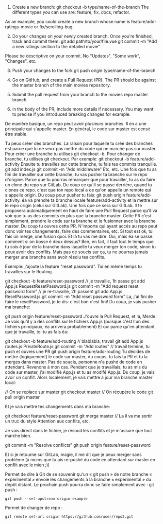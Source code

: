 1. Create a new branch:
git checkout -b type/name-of-the-branch
The different types you can use are: feature, fix, docs, refactor.

As an example, you could create a new branch whose name is feature/add-ratings-movie or fix/scrolling-bug.

2. Do your changes on your newly created branch. Once you're finished, track and commit them:
git add path/to/your/file.vue
git commit -m "Add a new ratings section to the detailed movie"

Please be descriptive on your commit. No "Updates", "Some work", "Changes", etc.

3. Push your changes to the fork
git push origin type/name-of-the-branch

4. Go on GitHub, and create a Pull Request (PR). The PR should be against the master branch of the main movies repository.

5. Submit the pull request from your branch to the movies repo master branch.

6. In the body of the PR, include more details if necessary. You may want to precise if you introduced breaking changes for example.



De manière basique, un repo peut avoir plusieurs branches. Il en a une principale qui s'appelle master. En général, le code sur master est censé étre stable.

Tu peux créer des branches. La raison pour laquelle tu crée des branches est parce que tu ne veux pas mettre du code qui ne marche pas sur master. 
Pour créer une branche tu utilises git checkout -b. Pour changer de branche, tu utilises git checkout.
Par exemple: git checkout -b feature/add-activity
Ensuite tu travailles sur cette branche, tu fais tes commits tranquille.
git add index.js
git commit -m "Add middleware"
Etc, etc.
Une fois que tu as fini de travailler sur cette branche, tu vas pusher ta branche sur le repo d'origine.
Parce que tu pourras remarquer que pour travailler, tu as du faire un clone du repo sur GitLab. Du coup ce qu'il se passe derriére, quand tu clones ce repo, c'est que ton repo local a ce qu'on appelle un remote qui s'appelle origin.
Du coup pour pusher tu fais: git push origin feature/add-activity. éa va prendre ta branche locale feature/add-activity et la mettre sur le repo origin (celui sur GitLab).
Une fois que ce sera sur GitLab. Il te proposera automatiquement en haut de faire une Pull Request parce qu'il va voir que tu as des commits en plus que la branche master.
Cette PR c'est simplement, prendre le code sur ta branche et le fusionner avec la branche master. Du coup tu ouvres cette PR. N'importe qui ayant accés au repo peut donc voir tes changements, faire des commentaires, etc.
Si tout est ok, tu fais un merge, une fusion quoi.
Et là tu vas me dire.
Oui, mais éa se passe comment si on bosse é deux dessus?
Ben, en fait, il faut tout le temps que tu sois é jour de la branche dans laquelle tu veux merger ton code, sinon tu peux avoir des conflits. Mais pas de soucis sur ça, tu ne pourras jamais merger une branche sans avoir résolu tes conflits.

Exemple: j'ajoute la feature "reset password". Toi en méme temps tu travailles sur le Routing.

git checkout -b feature/reset-password
// je travaille, 1h passe
git add App.js RequestResetPassword.js
git commit -m "Add request reset password form"
// je re-travaille, 2h passent
git add App.js ResetPassword.js
git commit -m "Add reset password form"
La, j'ai fini de faire le resetPassword, je te dis: c'est bon c'est fini!
Du coup, je vais pusher ma branche: 

git push origin feature/reset-password
J'ouvre la Pull Request, et la, Merde. Je vois qu'il y a des conflits sur le fichiers App.js  (puisque c'est l'un des fichiers principaux, éa arrivera probablement)
Et oui parce qu'en attendant que je travaille, toi tu as fais éa:

git checkout -b feature/add-routing
// blablabla, travail
git add App.js routes.js PrivateRoute.js
git commit -m "Add routes"
// travail terminé, tu push et ouvres une PR
git push origin feature/add-routing
Tu décides de mettre (logiquement) le code sur master, du coups, tu fais ta PR et tu la merges dans master.
Pas de soucis, personne n'a pushé de code en attendant.
Revenons à mon cas.
Pendant que je travaillais, tu as mis du code sur master, j'ai modifié App.js et tu as modifé App.js.
Du coup, je vais avoir un conflit.
Alors localement, je vais mettre à jour ma branche master local:

// On se replace sur master
git checkout master
// On récupére le code
git pull origin master


Et je vais mettre tes changements dans ma branche:

git checkout feature/reset-password
git merge master
// La il va me sortir un truc du style Attention aux conflits, etc.


Je vais direct dans le fichier, je résoud les conflits et je m'assure que tout marche bien.

git commit -m "Resolve conflicts"
git push origin feature/reset-password


Et si je retourne sur GitLab, magie, il me dit que je peux merger sans problème (à moins que tu ais re-pushé du code en attendant sur master en conflit avec le mien ;))

Permet de dire à Git de se souvenir qu'un « git push » de notre branche « experimental » envoie les changements à la branche « experimental » du dépôt distant. Le prochain push pourra donc se faire simplement avec : git push :

```git push --set-upstream origin example ```

Permet de changer de repo :

```git remote set-url origin https://github.com/user/repo2.git```

